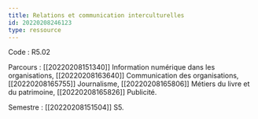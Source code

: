 ```yaml
---
title: Relations et communication interculturelles
id: 20220208246123
type: ressource
---
```


Code : R5.02

Parcours : [[20220208151340]] Information numérique dans les organisations, [[20220208163640]] Communication des organisations, [[20220208165755]] Journalisme, [[20220208165806]] Métiers du livre et du patrimoine, [[20220208165826]] Publicité.

Semestre : [[20220208151504]] S5.